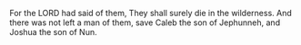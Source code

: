 For the LORD had said of them, They shall surely die in the wilderness. And there was not left a man of them, save Caleb the son of Jephunneh, and Joshua the son of Nun.
